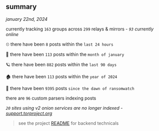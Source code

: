 
## summary
_january 22nd, 2024_

currently tracking `163` groups across `299` relays & mirrors - _`93` currently online_

⏲ there have been `8` posts within the `last 24 hours`

🦈 there have been `113` posts within the `month of january`

🪐 there have been `882` posts within the `last 90 days`

🏚 there have been `113` posts within the `year of 2024`

🦕 there have been `9395` posts `since the dawn of ransomwatch`

there are `96` custom parsers indexing posts

_`20` sites using v2 onion services are no longer indexed - [support.torproject.org](https://support.torproject.org/onionservices/v2-deprecation/)_

> see the project [README](https://github.com/joshhighet/ransomwatch#ransomwatch--) for backend technicals
